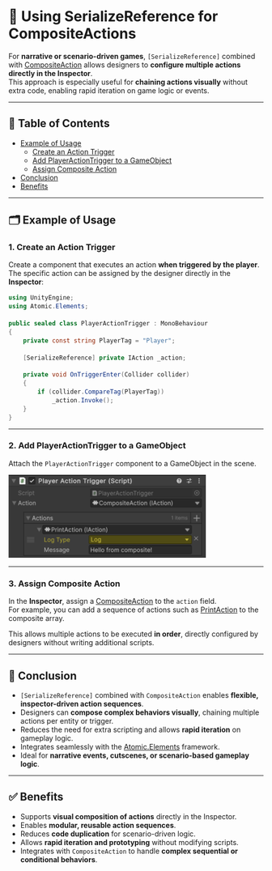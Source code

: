 # 📌 Using SerializeReference for CompositeActions

For **narrative or scenario-driven games**, `[SerializeReference]` combined with [CompositeAction](../Elements/Actions/CompositeActions.md) allows designers to **configure multiple actions directly in the Inspector**.  
This approach is especially useful for **chaining actions visually** without extra code, enabling rapid iteration on game logic or events.

---

## 📑 Table of Contents

- [Example of Usage](#-examples-of-usage)
    - [Create an Action Trigger](#1-create-an-action-trigger)
    - [Add PlayerActionTrigger to a GameObject](#2-add-playeractiontrigger-to-a-gameobject)
    - [Assign Composite Action](#3-assign-composite-action)
- [Conclusion](#-conclusion)
- [Benefits](#-benefits)

---

## 🗂 Example of Usage

### 1. Create an Action Trigger

Create a component that executes an action **when triggered by the player**.  
The specific action can be assigned by the designer directly in the **Inspector**:

```csharp
using UnityEngine;
using Atomic.Elements;

public sealed class PlayerActionTrigger : MonoBehaviour
{
    private const string PlayerTag = "Player";
    
    [SerializeReference] private IAction _action;

    private void OnTriggerEnter(Collider collider)
    {
        if (collider.CompareTag(PlayerTag))
            _action.Invoke();
    }
}
```

---

### 2. Add PlayerActionTrigger to a GameObject

Attach the `PlayerActionTrigger` component to a GameObject in the scene.

<img src="../Images/PlayerActionTrigger_Composite.png" alt="Inspector setup example" width="390" height="164">

---

### 3. Assign Composite Action

In the **Inspector**, assign a [CompositeAction](../Elements/Actions/CompositeAction.md) to the `action` field.  
For example, you can add a sequence of actions such as [PrintAction](../Elements/Actions/PrintAction.md) to the composite array.

This allows multiple actions to be executed **in order**, directly configured by designers without writing additional scripts.

---

## 🏁 Conclusion

- `[SerializeReference]` combined with `CompositeAction` enables **flexible, inspector-driven action sequences**.
- Designers can **compose complex behaviors visually**, chaining multiple actions per entity or trigger.
- Reduces the need for extra scripting and allows **rapid iteration** on gameplay logic.
- Integrates seamlessly with the [Atomic.Elements](../Elements/Manual.md) framework.
- Ideal for **narrative events, cutscenes, or scenario-based gameplay logic**.

---

## ✅ Benefits

- Supports **visual composition of actions** directly in the Inspector.
- Enables **modular, reusable action sequences**.
- Reduces **code duplication** for scenario-driven logic.
- Allows **rapid iteration and prototyping** without modifying scripts.
- Integrates with `CompositeAction` to handle **complex sequential or conditional behaviors**.